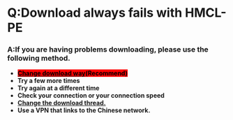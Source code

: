 # Q:Download always fails with HMCL-PE

### A:**If you are having problems downloading, please use the following method.**

* [<mark style="background-color:red;">**Change download way**</mark>](../basic-settings/download/download-settings.md#if-there-is-a-problem-with-the-download-heres-what-you-should-do)<mark style="background-color:red;">**(Recommend)**</mark>
* **Try a few more times**
* **Try again at a different time**
* **Check your connection or your connection speed**
* ****[**Change the download thread.**](../basic-settings/download/multi-threaded-download.md)****
* **Use a VPN that links to the Chinese network.**
